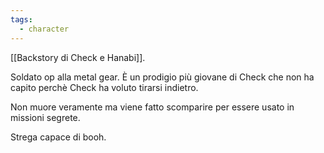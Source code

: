 ```yaml
---
tags:
  - character
---
```

[[Backstory di Check e Hanabi]].

Soldato op alla metal gear.
È un prodigio più giovane di Check che non ha capito perchè Check ha voluto tirarsi indietro.

Non muore veramente ma viene fatto scomparire per essere usato in missioni segrete.

Strega capace di booh.